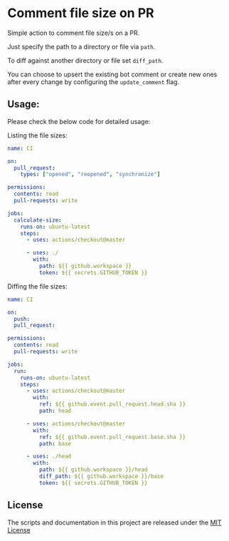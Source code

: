 # Comment file size on PR

Simple action to comment file size/s on a PR.

Just specify the path to a directory or file via `path`.

To diff against another directory or file set `diff_path`.

You can choose to upsert the existing bot comment or create new ones after every change by configuring the `update_comment` flag.

## Usage:

Please check the below code for detailed usage:

Listing the file sizes:
```yaml
name: CI

on:
  pull_request:
    types: ["opened", "reopened", "synchronize"]

permissions:
  contents: read
  pull-requests: write

jobs:
  calculate-size:
    runs-on: ubuntu-latest
    steps:
      - uses: actions/checkout@master

      - uses: ./
        with:
          path: ${{ github.workspace }}
          token: ${{ secrets.GITHUB_TOKEN }}
```

Diffing the file sizes:
```yaml
name: CI

on:
  push:
  pull_request:

permissions:
  contents: read
  pull-requests: write

jobs:
  run:
    runs-on: ubuntu-latest
    steps:
      - uses: actions/checkout@master
        with:
          ref: ${{ github.event.pull_request.head.sha }}
          path: head

      - uses: actions/checkout@master
        with:
          ref: ${{ github.event.pull_request.base.sha }}
          path: base

      - uses: ./head
        with:
          path: ${{ github.workspace }}/head
          diff_path: ${{ github.workspace }}/base
          token: ${{ secrets.GITHUB_TOKEN }}
```

## License

The scripts and documentation in this project are released under the [MIT License](./LICENSE)
